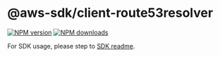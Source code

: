 # @aws-sdk/client-route53resolver

[![NPM version](https://img.shields.io/npm/v/@aws-sdk/client-route53resolver/rc.svg)](https://www.npmjs.com/package/@aws-sdk/client-route53resolver)
[![NPM downloads](https://img.shields.io/npm/dm/@aws-sdk/client-route53resolver.svg)](https://www.npmjs.com/package/@aws-sdk/client-route53resolver)

For SDK usage, please step to [SDK readme](https://github.com/aws/aws-sdk-js-v3).
